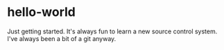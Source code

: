 # hello-world
Just getting started.
It's always fun to learn a new source control system. I've always been a bit of a git anyway.
